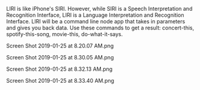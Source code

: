 LIRI is like iPhone's SIRI. However, while SIRI is a Speech Interpretation and Recognition Interface, LIRI is a Language Interpretation and Recognition Interface. LIRI will be a command line node app that takes in parameters and gives you back data. Use these commands to get a result: concert-this, spotify-this-song, movie-this, do-what-it-says.

Screen Shot 2019-01-25 at 8.20.07 AM.png

Screen Shot 2019-01-25 at 8.30.05 AM.png

Screen Shot 2019-01-25 at 8.32.13 AM.png

Screen Shot 2019-01-25 at 8.33.40 AM.png
